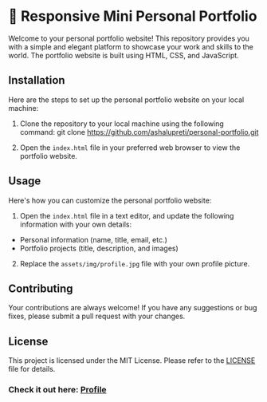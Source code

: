 # 💼 Responsive Mini Personal Portfolio

Welcome to your personal portfolio website! This repository provides you with a simple and elegant platform to showcase your work and skills to the world. The portfolio website is built using HTML, CSS, and JavaScript.

## Installation
Here are the steps to set up the personal portfolio website on your local machine:

1. Clone the repository to your local machine using the following command:
git clone https://github.com/ashalupreti/personal-portfolio.git

2. Open the `index.html` file in your preferred web browser to view the portfolio website.

## Usage
Here's how you can customize the personal portfolio website:

1. Open the `index.html` file in a text editor, and update the following information with your own details:
- Personal information (name, title, email, etc.)
- Portfolio projects (title, description, and images)

2. Replace the `assets/img/profile.jpg` file with your own profile picture.

## Contributing
Your contributions are always welcome! If you have any suggestions or bug fixes, please submit a pull request with your changes.

## License
This project is licensed under the MIT License. Please refer to the [LICENSE](LICENSE) file for details.

### Check it out here: [Profile](https://www.ashalupreti.com.np/)
